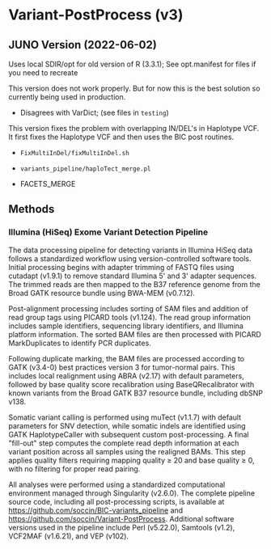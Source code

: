 # Variant-PostProcess (v3)

## JUNO Version (2022-06-02)

Uses local SDIR/opt for old version of R (3.3.1); See opt.manifest for files if you need to recreate

This version does not work properly. But for now this is the best solution so currently being used in production.

* Disagrees with VarDict; (see files in `testing`)

This version fixes the problem with overlapping IN/DEL's in Haplotype VCF. It first fixes
the Haplotype VCF and then uses the BIC post routines.

* `FixMultiInDel/fixMultiInDel.sh`

* `variants_pipeline/haploTect_merge.pl`

* FACETS_MERGE

## Methods

### Illumina (HiSeq) Exome Variant Detection Pipeline

The data processing pipeline for detecting variants in Illumina HiSeq data follows a standardized workflow using version-controlled software tools. Initial processing begins with adapter trimming of FASTQ files using cutadapt (v1.9.1) to remove standard Illumina 5' and 3' adapter sequences. The trimmed reads are then mapped to the B37 reference genome from the Broad GATK resource bundle using BWA-MEM (v0.7.12).

Post-alignment processing includes sorting of SAM files and addition of read group tags using PICARD tools (v1.124). The read group information includes sample identifiers, sequencing library identifiers, and Illumina platform information. The sorted BAM files are then processed with PICARD MarkDuplicates to identify PCR duplicates.

Following duplicate marking, the BAM files are processed according to GATK (v3.4-0) best practices version 3 for tumor-normal pairs. This includes local realignment using ABRA (v2.17) with default parameters, followed by base quality score recalibration using BaseQRecalibrator with known variants from the Broad GATK B37 resource bundle, including dbSNP v138.

Somatic variant calling is performed using muTect (v1.1.7) with default parameters for SNV detection, while somatic indels are identified using GATK HaplotypeCaller with subsequent custom post-processing. A final "fill-out" step computes the complete read depth information at each variant position across all samples using the realigned BAMs. This step applies quality filters requiring mapping quality ≥ 20 and base quality ≥ 0, with no filtering for proper read pairing.

All analyses were performed using a standardized computational environment managed through Singularity (v2.6.0). The complete pipeline source code, including all post-processing scripts, is available at https://github.com/soccin/BIC-variants_pipeline and https://github.com/soccin/Variant-PostProcess. Additional software versions used in the pipeline include Perl (v5.22.0), Samtools (v1.2), VCF2MAF (v1.6.21), and VEP (v102).

